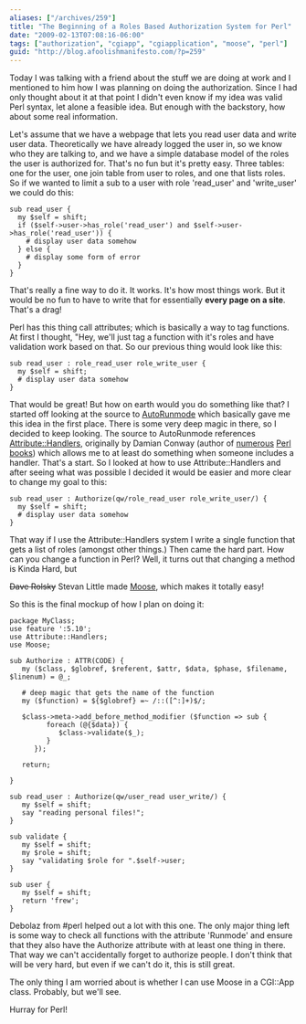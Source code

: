 ```yaml
---
aliases: ["/archives/259"]
title: "The Beginning of a Roles Based Authorization System for Perl"
date: "2009-02-13T07:08:16-06:00"
tags: ["authorization", "cgiapp", "cgiapplication", "moose", "perl"]
guid: "http://blog.afoolishmanifesto.com/?p=259"
---
```

Today I was talking with a friend about the stuff we are doing at work and I mentioned to him how I was planning on doing the authorization. Since I had only thought about it at that point I didn't even know if my idea was valid Perl syntax, let alone a feasible idea. But enough with the backstory, how about some real information.

Let's assume that we have a webpage that lets you read user data and write user data. Theoretically we have already logged the user in, so we know who they are talking to, and we have a simple database model of the roles the user is authorized for. That's no fun but it's pretty easy. Three tables: one for the user, one join table from user to roles, and one that lists roles. So if we wanted to limit a sub to a user with role 'read\_user' and 'write\_user' we could do this:

    sub read_user {
      my $self = shift;
      if ($self->user->has_role('read_user') and $self->user->has_role('read_user')) {
        # display user data somehow
      } else {
        # display some form of error
      }
    }

That's really a fine way to do it. It works. It's how most things work. But it would be no fun to have to write that for essentially **every page on a site**. That's a drag!

Perl has this thing call attributes; which is basically a way to tag functions. At first I thought, "Hey, we'll just tag a function with it's roles and have validation work based on that. So our previous thing would look like this:

    sub read_user : role_read_user role_write_user {
      my $self = shift;
      # display user data somehow
    }

That would be great! But how on earth would you do something like that? I started off looking at the source to [AutoRunmode](http://search.cpan.org/~thilo/CGI-Application-Plugin-AutoRunmode-0.15/AutoRunmode.pm) which basically gave me this idea in the first place. There is some very deep magic in there, so I decided to keep looking. The source to AutoRunmode references [Attribute::Handlers](http://search.cpan.org/~smueller/Attribute-Handlers-0.81/lib/Attribute/Handlers.pm), originally by Damian Conway (author of [numerous](http://amazon.com/dp/0596526741/) [Perl](http://amazon.com/dp/1884777791/) [books](http://amazon.com/dp/0596001738/)) which allows me to at least do something when someone includes a handler. That's a start. So I looked at how to use Attribute::Handlers and after seeing what was possible I decided it would be easier and more clear to change my goal to this:

    sub read_user : Authorize(qw/role_read_user role_write_user/) {
      my $self = shift;
      # display user data somehow
    }

That way if I use the Attribute::Handlers system I write a single function that gets a list of roles (amongst other things.) Then came the hard part. How can you change a function in Perl? Well, it turns out that changing a method is Kinda Hard, but

<del>Dave Rolsky</del> Stevan Little made
[Moose](http://search.cpan.org/~drolsky/Moose-0.69/lib/Moose.pm), which makes it
totally easy!

So this is the final mockup of how I plan on doing it:

```
package MyClass;
use feature ':5.10';
use Attribute::Handlers;
use Moose;

sub Authorize : ATTR(CODE) {
   my ($class, $globref, $referent, $attr, $data, $phase, $filename, $linenum) = @_;

   # deep magic that gets the name of the function
   my ($function) = ${$globref} =~ /::([^:]+)$/;

   $class->meta->add_before_method_modifier ($function => sub {
         foreach (@{$data}) {
            $class->validate($_);
         }
      });

   return;

}

sub read_user : Authorize(qw/user_read user_write/) {
   my $self = shift;
   say "reading personal files!";
}

sub validate {
   my $self = shift;
   my $role = shift;
   say "validating $role for ".$self->user;
}

sub user {
   my $self = shift;
   return 'frew';
}
```


Debolaz from #perl helped out a lot with this one. The only major thing left is some way to check all functions with the attribute 'Runmode' and ensure that they also have the Authorize attribute with at least one thing in there. That way we can't accidentally forget to authorize people. I don't think that will be very hard, but even if we can't do it, this is still great.

The only thing I am worried about is whether I can use Moose in a CGI::App class. Probably, but we'll see.

Hurray for Perl!
